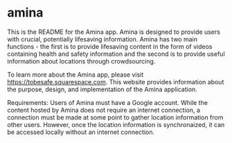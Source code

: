 # amina
This is the README for the Amina app.  Amina is designed to provide users with crucial, potentially lifesaving information.  Amina has two main functions - the first is to provide lifesaving content in the form of videos containing health and safety information and the second is to provide useful information about locations through crowdsourcing.

To learn more about the Amina app, please visit https://tobesafe.squarespace.com.  This website provides information about the purpose, design, and implementation of the Amina application.

Requirements: Users of Amina must have a Google account.  While the content hosted by Amina does not require an internet connection, a connection must be made at some point to gather location information from other users.  However, once the location information is synchronaized, it can be accessed locally without an internet connection.
